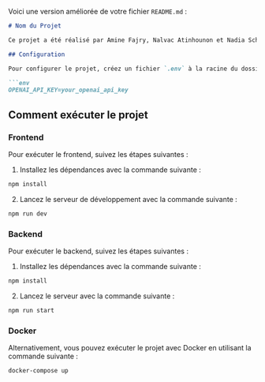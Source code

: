 Voici une version améliorée de votre fichier `README.md` :

```markdown
# Nom du Projet

Ce projet a été réalisé par Amine Fajry, Nalvac Atinhounon et Nadia Schwaller (Pairprogramming 99% du temps suite à un problème de pc).

## Configuration

Pour configurer le projet, créez un fichier `.env` à la racine du dossier du serveur avec le contenu suivant :

```env
OPENAI_API_KEY=your_openai_api_key
```

## Comment exécuter le projet

### Frontend

Pour exécuter le frontend, suivez les étapes suivantes :

1. Installez les dépendances avec la commande suivante :

```bash
npm install
```

2. Lancez le serveur de développement avec la commande suivante :

```bash
npm run dev
```

### Backend

Pour exécuter le backend, suivez les étapes suivantes :

1. Installez les dépendances avec la commande suivante :

```bash
npm install
```

2. Lancez le serveur avec la commande suivante :

```bash
npm run start
```

### Docker

Alternativement, vous pouvez exécuter le projet avec Docker en utilisant la commande suivante :

```bash
docker-compose up
```
